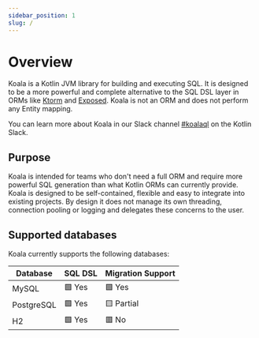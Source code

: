 ```yaml
---
sidebar_position: 1
slug: /
---
```


# Overview

Koala is a Kotlin JVM library for building and executing SQL.
It is designed to be a more powerful and complete alternative 
to the SQL DSL layer in ORMs like [Ktorm](https://github.com/kotlin-orm/ktorm)
and [Exposed](https://github.com/JetBrains/Exposed).
Koala is not an ORM and does not perform any Entity mapping.

You can learn more about Koala in our Slack channel [#koalaql](https://kotlinlang.slack.com/archives/C04PT610JRK)
on the Kotlin Slack.

## Purpose

Koala is intended for teams who don't need a full ORM and require more powerful
SQL generation than what Kotlin ORMs can currently provide.
Koala is designed to be self-contained, flexible and easy to integrate into existing projects.
By design it does not manage its own threading, connection pooling or logging
and delegates these concerns to the user.

## Supported databases

Koala currently supports the following databases:

| Database   | SQL DSL | Migration Support |
| ---------- | ------- | ----------------- |
| MySQL      | 🟩 Yes  | 🟩 Yes            |
| PostgreSQL | 🟩 Yes  | 🟨 Partial        |
| H2         | 🟩 Yes  | 🟥 No             |
